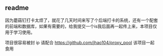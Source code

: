 ## readme

因为蘑菇钉打卡太烦了，就花了几天时间来写了个后端打卡的系统，还有一个配套的前端和数据库，如果有需要的，给我提交一个is我后面再一起传上来，本项目仅用于学习使用。

项目很容易被封 ip 请配合 https://github.com/jhao104/proxy_pool 该项目一起食用

 